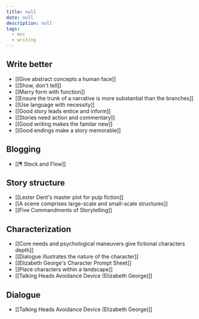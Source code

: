 ```yaml
---
title: null
date: null
description: null
tags:
  - moc
  - writing
---
```


## Write better

-   [[Give abstract concepts a human face]]
-   [[Show, don't tell]]
-   [[Marry form with function]]
-   [[Ensure the trunk of a narrative is more substantial than the branches]]
-   [[Use language with necessity]]
-   [[Good story leads entice and inform]]
-   [[Stories need action and commentary]]
-   [[Good writing makes the familar new]]
-   [[Good endings make a story memorable]]

## Blogging

-   [[¶ Stock and Flow]]

## Story structure

-   [[Lester Dent's master plot for pulp fiction]]
-   [[A scene comprises large-scale and small-scale structures]]
-   [[Five Commandments of Storytelling]]
## Characterization

-   [[Core needs and psychological maneuvers give fictional characters depth]]
-   [[Dialogue illustrates the nature of the character]]
-   [[Elizabeth George's Character Prompt Sheet]]
-   [[Place characters within a landscape]]
-   [[Talking Heads Avoidance Device (Elizabeth George)]]

## Dialogue

-   [[Talking Heads Avoidance Device (Elizabeth George)]]
